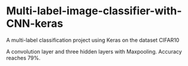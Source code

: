 # Multi-label-image-classifier-with-CNN-keras

A multi-label classification project using Keras on the dataset CIFAR10

A convolution layer and three hidden layers with Maxpooling. Accuracy reaches 79%. 
